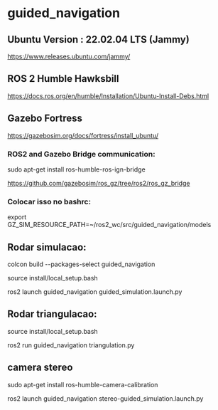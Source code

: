 # guided_navigation

## Ubuntu Version : 22.02.04 LTS (Jammy)
https://www.releases.ubuntu.com/jammy/

## ROS 2 Humble Hawksbill
https://docs.ros.org/en/humble/Installation/Ubuntu-Install-Debs.html

## Gazebo Fortress
https://gazebosim.org/docs/fortress/install_ubuntu/

### ROS2 and Gazebo Bridge communication: 
sudo apt-get install ros-humble-ros-ign-bridge

https://github.com/gazebosim/ros_gz/tree/ros2/ros_gz_bridge

### Colocar isso no bashrc:
export GZ_SIM_RESOURCE_PATH=~/ros2_wc/src/guided_navigation/models

## Rodar simulacao:

colcon build --packages-select guided_navigation

source install/local_setup.bash

ros2 launch guided_navigation guided_simulation.launch.py

## Rodar triangulacao:

source install/local_setup.bash

ros2 run guided_navigation triangulation.py

## camera stereo
sudo apt-get install ros-humble-camera-calibration

ros2 launch guided_navigation stereo-guided_simulation.launch.py
